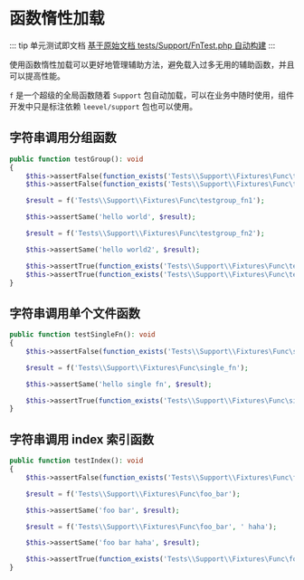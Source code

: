 # 函数惰性加载

::: tip 单元测试即文档
[基于原始文档 tests/Support/FnTest.php 自动构建](https://github.com/hunzhiwange/framework/blob/master/tests/Support/FnTest.php)
:::
    
使用函数惰性加载可以更好地管理辅助方法，避免载入过多无用的辅助函数，并且可以提高性能。

`f` 是一个超级的全局函数随着 `Support` 包自动加载，可以在业务中随时使用，组件开发中只是标注依赖 `leevel/support` 包也可以使用。

## 字符串调用分组函数


``` php
public function testGroup(): void
{
    $this->assertFalse(function_exists('Tests\\Support\\Fixtures\Func\testgroup_fn1'));
    $this->assertFalse(function_exists('Tests\\Support\\Fixtures\Func\testgroup_fn2'));

    $result = f('Tests\\Support\\Fixtures\Func\testgroup_fn1');

    $this->assertSame('hello world', $result);

    $result = f('Tests\\Support\\Fixtures\Func\testgroup_fn2');

    $this->assertSame('hello world2', $result);

    $this->assertTrue(function_exists('Tests\\Support\\Fixtures\Func\testgroup_fn1'));
    $this->assertTrue(function_exists('Tests\\Support\\Fixtures\Func\testgroup_fn2'));
}
```
    

## 字符串调用单个文件函数


``` php
public function testSingleFn(): void
{
    $this->assertFalse(function_exists('Tests\\Support\\Fixtures\Func\single_fn'));

    $result = f('Tests\\Support\\Fixtures\Func\single_fn');

    $this->assertSame('hello single fn', $result);

    $this->assertTrue(function_exists('Tests\\Support\\Fixtures\Func\single_fn'));
}
```
    

## 字符串调用 index 索引函数


``` php
public function testIndex(): void
{
    $this->assertFalse(function_exists('Tests\\Support\\Fixtures\Func\foo_bar'));

    $result = f('Tests\\Support\\Fixtures\Func\foo_bar');

    $this->assertSame('foo bar', $result);

    $result = f('Tests\\Support\\Fixtures\Func\foo_bar', ' haha');

    $this->assertSame('foo bar haha', $result);

    $this->assertTrue(function_exists('Tests\\Support\\Fixtures\Func\foo_bar'));
}
```